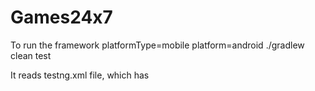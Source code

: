 # Games24x7
To run the framework
platformType=mobile platform=android ./gradlew clean test 

It reads testng.xml file, which has 